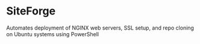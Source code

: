 # SiteForge
Automates deployment of NGINX web servers, SSL setup, and repo cloning on Ubuntu systems using PowerShell
